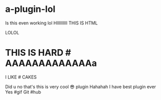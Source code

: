 # a-plugin-lol
Is this even working lol
HIIIIIIIII
THIS IS HTML


LOLOL
# THIS IS HARD # AAAAAAAAAAAAAa

I LIKE # CAKES

Did u no that's this is very cool 😎 plugin
Hahahah I have best plugin ever
Yes
#gif
Git
#hub
